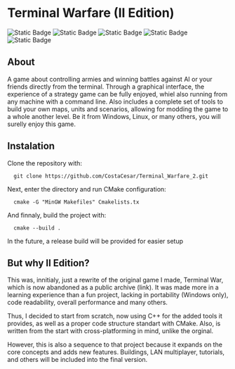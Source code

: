 # Terminal Warfare (II Edition)

![Static Badge](https://img.shields.io/badge/Category-Game-black)
![Static Badge](https://img.shields.io/badge/Status-WIP-lightyellow)
![Static Badge](https://img.shields.io/badge/Made_with-C%2B%2B-blue)
![Static Badge](https://img.shields.io/badge/Build-CMake-red)
![Static Badge](https://img.shields.io/badge/Platform-Universal-white)

## About
A game about controlling armies and winning battles against AI or your friends directly from the terminal. Through a graphical interface, the experience of a strategy game can be fully enjoyed, whiel also running from any machine with a command line. Also includes a complete set of tools to build your own maps, units and scenarios, allowing for modding the game to a whole another level. Be it from Windows, Linux, or many others, you will surelly enjoy this game.

## Instalation
   Clone the repository with:
      
      git clone https://github.com/CostaCesar/Terminal_Warfare_2.git
   
   Next, enter the directory and run CMake configuration:

      cmake -G "MinGW Makefiles" Cmakelists.tx
   
   And finnaly, build the project with:

      cmake --build .
   
   In the future, a release build will be provided for easier setup

## But why II Edition?
This was, innitialy, just a rewrite of the original game I made, Terminal War, which is now abandoned as a public archive (link). It was made more in a learning experience than a fun project, lacking in portability (Windows only), code readability, overall performance and many others.

Thus, I decided to start from scratch, now using C++ for the added tools it provides, as well as a proper code structure standart with CMake. Also, is written from the start with cross-platforming in mind, unlike the orginal.

However, this is also a sequence to that project because it expands on the core concepts and adds new features. Buildings, LAN multiplayer, tutorials, and others will be included into the final version.
